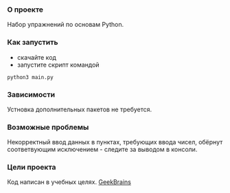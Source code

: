 ### О проекте
Набор упражнений по основам Python.

### Как запустить
- скачайте код
- запустите скрипт командой
```
python3 main.py
```

### Зависимости
Устновка дополнительных пакетов не требуется.

### Возможные проблемы
Некорректный ввод данных в пунктах, требующих ввода чисел, обёрнут соответвующим исключением - следите за выводом в консоли.

### Цели проекта
Код написан в учебных целях. [GeekBrains](https://geekbrains.ru/)
